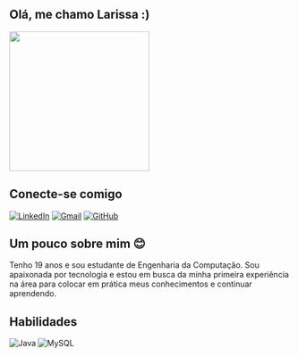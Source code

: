 ## Olá, me chamo Larissa :)

<img src="https://i.postimg.cc/8CHbnHgY/d76aef53f884cf60c7eb3572c56d258d.gif" width="250" />

## Conecte-se comigo
[![LinkedIn](https://img.shields.io/badge/LinkedIn-0077B5?style=for-the-badge&logo=linkedin&logoColor=white)](https://www.linkedin.com/in/larissa-angelica-4275862aa/)  [![Gmail](https://img.shields.io/badge/Gmail-333333?style=for-the-badge&logo=gmail&logoColor=blue)](mailto:larissabro07@gmail.com) [![GitHub](https://img.shields.io/badge/GitHub-100000?style=for-the-badge&logo=github&logoColor=blue)](https://github.com/lariscass)

## Um pouco sobre mim 😊
 Tenho 19 anos e sou estudante de Engenharia da Computação. Sou apaixonada por tecnologia e estou em busca da minha primeira experiência na área para colocar em prática meus conhecimentos e continuar aprendendo.

## Habilidades
![Java](https://img.shields.io/badge/java-%23ED8B00.svg?style=for-the-badge&logo=openjdk&logoColor=blue) ![MySQL](https://img.shields.io/badge/MySQL-00000F?style=for-the-badge&logo=mysql&logoColor=blue)
